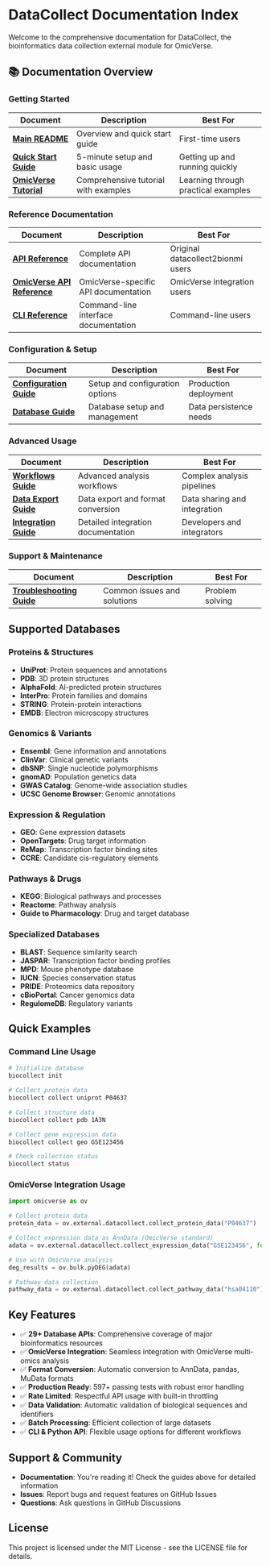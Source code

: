 # DataCollect Documentation Index

Welcome to the comprehensive documentation for DataCollect, the bioinformatics data collection external module for OmicVerse.

## 📚 Documentation Overview

### Getting Started
| Document | Description | Best For |
|----------|-------------|----------|
| **[Main README](../README.md)** | Overview and quick start guide | First-time users |
| **[Quick Start Guide](QUICK_START.md)** | 5-minute setup and basic usage | Getting up and running quickly |
| **[OmicVerse Tutorial](OMICVERSE_TUTORIAL.md)** | Comprehensive tutorial with examples | Learning through practical examples |

### Reference Documentation
| Document | Description | Best For |
|----------|-------------|----------|
| **[API Reference](API_REFERENCE.md)** | Complete API documentation | Original datacollect2bionmi users |
| **[OmicVerse API Reference](OMICVERSE_API_REFERENCE.md)** | OmicVerse-specific API documentation | OmicVerse integration users |
| **[CLI Reference](CLI_REFERENCE.md)** | Command-line interface documentation | Command-line users |

### Configuration & Setup
| Document | Description | Best For |
|----------|-------------|----------|
| **[Configuration Guide](CONFIGURATION.md)** | Setup and configuration options | Production deployment |
| **[Database Guide](DATABASE.md)** | Database setup and management | Data persistence needs |

### Advanced Usage
| Document | Description | Best For |
|----------|-------------|----------|
| **[Workflows Guide](WORKFLOWS.md)** | Advanced analysis workflows | Complex analysis pipelines |
| **[Data Export Guide](DATA_EXPORT.md)** | Data export and format conversion | Data sharing and integration |
| **[Integration Guide](OMICVERSE_INTEGRATION_GUIDE.md)** | Detailed integration documentation | Developers and integrators |

### Support & Maintenance
| Document | Description | Best For |
|----------|-------------|----------|
| **[Troubleshooting Guide](TROUBLESHOOTING.md)** | Common issues and solutions | Problem solving |

## Supported Databases

### Proteins & Structures
- **UniProt**: Protein sequences and annotations
- **PDB**: 3D protein structures
- **AlphaFold**: AI-predicted protein structures
- **InterPro**: Protein families and domains
- **STRING**: Protein-protein interactions
- **EMDB**: Electron microscopy structures

### Genomics & Variants
- **Ensembl**: Gene information and annotations
- **ClinVar**: Clinical genetic variants
- **dbSNP**: Single nucleotide polymorphisms
- **gnomAD**: Population genetics data
- **GWAS Catalog**: Genome-wide association studies
- **UCSC Genome Browser**: Genomic annotations

### Expression & Regulation
- **GEO**: Gene expression datasets
- **OpenTargets**: Drug target information
- **ReMap**: Transcription factor binding sites
- **CCRE**: Candidate cis-regulatory elements

### Pathways & Drugs
- **KEGG**: Biological pathways and processes
- **Reactome**: Pathway analysis
- **Guide to Pharmacology**: Drug and target database

### Specialized Databases
- **BLAST**: Sequence similarity search
- **JASPAR**: Transcription factor binding profiles
- **MPD**: Mouse phenotype database
- **IUCN**: Species conservation status
- **PRIDE**: Proteomics data repository
- **cBioPortal**: Cancer genomics data
- **RegulomeDB**: Regulatory variants

## Quick Examples

### Command Line Usage
```bash
# Initialize database
biocollect init

# Collect protein data
biocollect collect uniprot P04637

# Collect structure data
biocollect collect pdb 1A3N

# Collect gene expression data
biocollect collect geo GSE123456

# Check collection status
biocollect status
```

### OmicVerse Integration Usage
```python
import omicverse as ov

# Collect protein data
protein_data = ov.external.datacollect.collect_protein_data("P04637")

# Collect expression data as AnnData (OmicVerse standard)
adata = ov.external.datacollect.collect_expression_data("GSE123456", format="anndata")

# Use with OmicVerse analysis
deg_results = ov.bulk.pyDEG(adata)

# Pathway data collection
pathway_data = ov.external.datacollect.collect_pathway_data("hsa04110")
```

## Key Features

- ✅ **29+ Database APIs**: Comprehensive coverage of major bioinformatics resources
- ✅ **OmicVerse Integration**: Seamless integration with OmicVerse multi-omics analysis
- ✅ **Format Conversion**: Automatic conversion to AnnData, pandas, MuData formats
- ✅ **Production Ready**: 597+ passing tests with robust error handling
- ✅ **Rate Limited**: Respectful API usage with built-in throttling
- ✅ **Data Validation**: Automatic validation of biological sequences and identifiers
- ✅ **Batch Processing**: Efficient collection of large datasets
- ✅ **CLI & Python API**: Flexible usage options for different workflows

## Support & Community

- **Documentation**: You're reading it! Check the guides above for detailed information
- **Issues**: Report bugs and request features on GitHub Issues
- **Questions**: Ask questions in GitHub Discussions

## License

This project is licensed under the MIT License - see the LICENSE file for details.